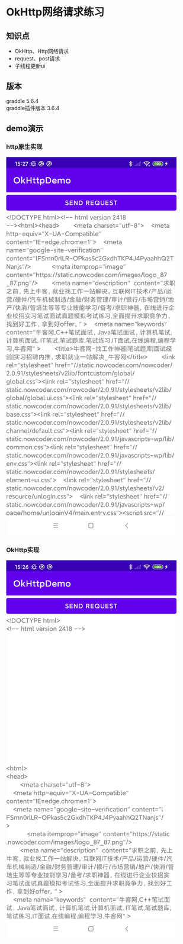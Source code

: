 # OkHttp网络请求练习
## 知识点
- OkHttp、Http网络请求
- request、post请求
- 子线程更新ui

## 版本
graddle 5.6.4  
graddle插件版本 3.6.4

## demo演示
### http原生实现
![http原生实现](./image/demo1.jpg)

### OkHttp实现

![OkHttp实现](./image/demo2.jpg)




